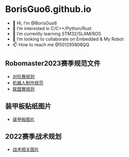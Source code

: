 # BorisGuo6.github.io
- 👋 Hi, I’m @BorisGuo6
- 👀 I’m interested in C/C++/Python/Rust
- 🌱 I’m currently learning STM32/SLAM/ROS
- 💞️ I’m looking to collaborate on Embedded & My Robot 
- 📫 How to reach me @501295806QQ

## Robomaster2023赛季规范文件
- [对抗赛规则](https://github.com/BorisGuo6/BorisGuo6.github.io/blob/main/2023%E8%B5%9B%E5%AD%A3%E8%A7%84%E8%8C%83%E6%96%87%E4%BB%B6/RoboMaster%202023%20%E6%9C%BA%E7%94%B2%E5%A4%A7%E5%B8%88%E8%B6%85%E7%BA%A7%E5%AF%B9%E6%8A%97%E8%B5%9B%E6%AF%94%E8%B5%9B%E8%A7%84%E5%88%99%E6%89%8B%E5%86%8CV1.0%20%EF%BC%8820221026%EF%BC%89.pdf)
- [机器人制作规范](https://github.com/BorisGuo6/BorisGuo6.github.io/blob/main/2023%E8%B5%9B%E5%AD%A3%E8%A7%84%E8%8C%83%E6%96%87%E4%BB%B6/RoboMaster%202023%20%E6%9C%BA%E7%94%B2%E5%A4%A7%E5%B8%88%E9%AB%98%E6%A0%A1%E7%B3%BB%E5%88%97%E8%B5%9B%E6%9C%BA%E5%99%A8%E4%BA%BA%E5%88%B6%E4%BD%9C%E8%A7%84%E8%8C%83%E6%89%8B%E5%86%8C%20V1.0%EF%BC%8820221026%EF%BC%89.pdf)
- [联盟赛规则](https://github.com/BorisGuo6/BorisGuo6.github.io/blob/main/2023%E8%B5%9B%E5%AD%A3%E8%A7%84%E8%8C%83%E6%96%87%E4%BB%B6/RoboMaster%202023%20%E6%9C%BA%E7%94%B2%E5%A4%A7%E5%B8%88%E9%AB%98%E6%A0%A1%E8%81%94%E7%9B%9F%E8%B5%9B%E6%AF%94%E8%B5%9B%E8%A7%84%E5%88%99%E6%89%8B%E5%86%8C%20V1.0%EF%BC%8820221026%EF%BC%89.pdf)

## 装甲板贴纸图片
- [装甲板图片](https://github.com/BorisGuo6/BorisGuo6.github.io/tree/main/Armor%202020)

## 2022赛季战术规划
- [战术相关图片](https://github.com/BorisGuo6/BorisGuo6.github.io/tree/main/%E6%93%8D%E4%BD%9C%E6%89%8B_%E6%88%98%E6%9C%AF)
